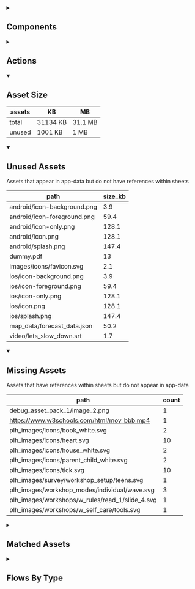 <details >
<summary><h2>Components</h2></summary>

| type | count |
| --- | --- |
| accordion | 4 |
| advanced_dashed_box | 4 |
| animated_section | 5 |
| animated_slides | 1 |
| audio | 12 |
| button | 176 |
| calendar | 1 |
| carousel | 7 |
| colour_palette | 1 |
| combo_box | 44 |
| dashed_box | 19 |
| data_items | 36 |
| debug_toggle | 1 |
| declare_field_default | 1 |
| declare_global_constant | 1 |
| display_grid | 3 |
| display_group | 113 |
| drawer | 1 |
| form | 9 |
| html | 4 |
| image | 23 |
| items | 38 |
| latex | 1 |
| lottie_animation | 3 |
| map | 1 |
| nav_group | 6 |
| navigation_bar | 6 |
| number_selector | 9 |
| odk_form | 1 |
| parent_point_box | 12 |
| parent_point_counter | 4 |
| pdf | 3 |
| progress_path | 2 |
| qr_code | 1 |
| radio_button_grid | 9 |
| radio_group | 59 |
| radio_group_grid | 5 |
| round_button | 12 |
| select_text | 5 |
| set_default | 1 |
| set_field | 26 |
| set_variable | 508 |
| simple_checkbox | 23 |
| slider | 32 |
| square_button | 8 |
| subtitle | 45 |
| task_card | 15 |
| task_progress_bar | 2 |
| template | 105 |
| text | 639 |
| text_area | 5 |
| text_box | 30 |
| text_bubble | 7 |
| tile_component | 20 |
| timer | 21 |
| title | 344 |
| toggle_bar | 35 |
| update_action_list | 2 |
| video | 4 |
| workshops_accordion | 2 |
</details>

<details >
<summary><h2>Actions</h2></summary>

| type | count |
| --- | --- |
| app_update | 3 |
| asset_pack | 2 |
| auth | 2 |
| download_assets | 1 |
| emit: @local.child_local_variable | 1 |
| emit: completed | 27 |
| emit: force_reload | 23 |
| emit: force_reprocess | 20 |
| emit: force_restart | 2 |
| emit: server_sync | 6 |
| emit: set_language | 4 |
| emit: set_skin | 1 |
| emit: set_theme | 2 |
| emit: translator_mode_toggle | 1 |
| emit: uncompleted | 12 |
| feedback | 9 |
| go_to | 44 |
| go_to_url | 5 |
| invalid_action | 1 |
| open_external | 2 |
| pop_up | 33 |
| process_template | 2 |
| reset_app | 1 |
| save_to_device | 2 |
| set_field | 89 |
| set_items | 2 |
| set_local | 17 |
| share | 6 |
| start_tour | 2 |
| task | 2 |
| track_event | 2 |
| user | 1 |
</details>

<details open>
<summary><h2>Asset Size</h2></summary>

| assets | KB | MB |
| --- | --- | --- |
| total | 31134 KB | 31.1 MB |
| unused | 1001 KB | 1 MB |
</details>

<details open>
<summary><h2>Unused Assets</h2></summary>

Assets that appear in app-data but do not have references within sheets

| path | size_kb |
| --- | --- |
| android/icon-background.png | 3.9 |
| android/icon-foreground.png | 59.4 |
| android/icon-only.png | 128.1 |
| android/icon.png | 128.1 |
| android/splash.png | 147.4 |
| dummy.pdf | 13 |
| images/icons/favicon.svg | 2.1 |
| ios/icon-background.png | 3.9 |
| ios/icon-foreground.png | 59.4 |
| ios/icon-only.png | 128.1 |
| ios/icon.png | 128.1 |
| ios/splash.png | 147.4 |
| map_data/forecast_data.json | 50.2 |
| video/lets_slow_down.srt | 1.7 |
</details>

<details open>
<summary><h2>Missing Assets</h2></summary>

Assets that have references within sheets but do not appear in app-data

| path | count |
| --- | --- |
| debug_asset_pack_1/image_2.png | 1 |
| https://www.w3schools.com/html/mov_bbb.mp4 | 1 |
| plh_images/icons/book_white.svg | 2 |
| plh_images/icons/heart.svg | 10 |
| plh_images/icons/house_white.svg | 2 |
| plh_images/icons/parent_child_white.svg | 2 |
| plh_images/icons/tick.svg | 10 |
| plh_images/survey/workshop_setup/teens.svg | 1 |
| plh_images/workshop_modes/individual/wave.svg | 3 |
| plh_images/workshops/w_rules/read_1/slide_4.svg | 1 |
| plh_images/workshops/w_self_care/tools.svg | 1 |
</details>

<details >
<summary><h2>Matched Assets</h2></summary>

Assets that are used within sheets and also can be found in the synced asset data

| path | size_kb | count |
| --- | --- | --- |
| audio/baby_elephant_walk.wav | 430.7 | 3 |
| audio/test_audio.mp3 | 43.4 | 7 |
| audio/timer/bell_1.mp3 | 121.6 | 1 |
| audio/timer/ping_1.wav | 196.4 | 1 |
| audio/timer/ping_2.wav | 829.6 | 1 |
| debug_asset_pack_1/image_1.png | 8.8 | 1 |
| debug_asset_pack_1/image_3.png | 9.6 | 1 |
| debug_asset_pack_1/image_4.png | 11.9 | 1 |
| debug_theme_language.png | 21.9 | 1 |
| example_pdf.pdf | 139.4 | 3 |
| i18n/flags/gb.svg | 0.5 | 2 |
| i18n/flags/tz.svg | 0.5 | 2 |
| images/avatar_1.png | 60.5 | 17 |
| images/example/110-536x354.jpg | 39.1 | 1 |
| images/example/344-536x354.jpg | 13.9 | 1 |
| images/example/408-536x354.jpg | 23.2 | 1 |
| images/example/423-536x354.jpg | 30.3 | 1 |
| images/example/circular.png | 15.7 | 5 |
| images/example/jasper_1.jpg | 527.3 | 50 |
| images/faces/happy.svg | 0.6 | 7 |
| images/faces/neutral.svg | 0.5 | 2 |
| images/faces/sad.svg | 1.1 | 2 |
| images/icons/ask_question_white.svg | 1.4 | 2 |
| images/icons/audio/pause-sharp.svg | 0.1 | 1 |
| images/icons/audio/play-back-sharp.svg | 0.1 | 1 |
| images/icons/audio/play-forward-sharp.svg | 0.1 | 1 |
| images/icons/audio/play-sharp.svg | 0.1 | 4 |
| images/icons/book_white.svg | 0.7 | 9 |
| images/icons/globe_blue.svg | 3.9 | 13 |
| images/icons/heart_blue.svg | 1.4 | 34 |
| images/icons/heart_outline.svg | 0.6 | 10 |
| images/icons/house_white.svg | 0.6 | 3 |
| images/icons/in_progress.svg | 1.1 | 15 |
| images/icons/leaf_blue.svg | 1.7 | 11 |
| images/icons/question_mark.svg | 0.8 | 2 |
| images/icons/reader_blue.svg | 1.4 | 6 |
| images/icons/school_blue.svg | 1.6 | 9 |
| images/icons/star_white.svg | 1 | 19 |
| images/icons/tick.svg | 0.3 | 10 |
| images/icons/tick_white.svg | 0.3 | 21 |
| images/square_1.svg | 0.7 | 1 |
| images/square_2.svg | 1 | 1 |
| images/square_3.svg | 1 | 1 |
| images/square_4.svg | 1 | 1 |
| images/test_image.png | 2 | 3 |
| images/test_image_no_translations.png | 2.8 | 1 |
| lottie/blob_play_ball.json | 69.4 | 16 |
| lottie/cascading_stars.json | 140.5 | 1 |
| map_data/centroids.json | 13.4 | 1 |
| map_data/forecast_data_geojson.json | 133.5 | 2 |
| map_data/ke.json | 10219.4 | 1 |
| map_data/population_and_boundaries.json | 4513.3 | 2 |
| odk_form.json | 8 | 1 |
| video/lets_slow_down.mp4 | 13482.2 | 2 |
| video/lets_slow_down.vtt | 1.8 | 1 |
</details>

<details >
<summary><h2>Flows By Type</h2></summary>

| type | subtype | total |
| --- | --- | --- |
| data_list |  | 25 |
| data_list | campaign_rows_debug | 6 |
| data_list | campaign_schedule | 1 |
| data_list | component_demo | 6 |
| data_list | debug | 18 |
| data_list | debug_lifecycle_actions | 1 |
| data_list | example_generator | 3 |
| data_list | example_list_override | 2 |
| data_list | example_pipe | 5 |
| data_list | example_sheet_defaults | 1 |
| data_list | generated | 13 |
| data_pipe | debug | 1 |
| data_pipe | example_pipe | 6 |
| data_pipe | generated | 2 |
| generator |  | 1 |
| generator | example_generator | 2 |
| global |  | 2 |
| global | debug | 9 |
| template |  | 70 |
| template | component_demo | 49 |
| template | debug | 263 |
| template | example_generator | 2 |
| template | example_hardcoded | 1 |
| template | example_list_override | 1 |
| template | example_sheet_defaults | 1 |
| tour | debug | 4 |
</details>